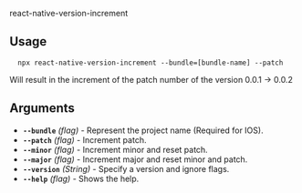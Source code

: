 react-native-version-increment

## Usage

```
  npx react-native-version-increment --bundle=[bundle-name] --patch
```

Will result in the increment of the patch number of the version 0.0.1 -> 0.0.2

## Arguments

- **`--bundle`** _(flag)_ - Represent the project name (Required for IOS).
- **`--patch`** _(flag)_ - Increment patch.
- **`--minor`** _(flag)_ - Increment minor and reset patch.
- **`--major`** _(flag)_ - Increment major and reset minor and patch.
- **`--version`** _(String)_ - Specify a version and ignore flags.
- **`--help`** _(flag)_ - Shows the help.
